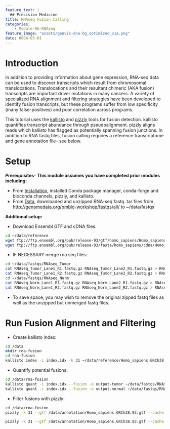 ```yaml
---
feature_text: |
  ## Precision Medicine
title: RNAseq Fusion Calling
categories:
    - Module-06-RNAseq
feature_image: "assets/genvis-dna-bg_optimized_v1a.png"
date: 0006-05-01
---
```


# Introduction

In addition to providing information about gene expression, RNA-seq data can be used to discover transcripts which result from chromosomal translocations. Translocations and their resultant chimeric (AKA fusion) transcripts are important driver mutations in many cancers. A variety of specialized RNA alignment and filtering strategies have been developed to identify fusion transcripts, but these programs suffer from low specificity (many false-positives) and poor correlation across programs. 

This tutorial uses the [kallisto](https://pachterlab.github.io/kallisto/about) and [pizzly](https://github.com/pmelsted/pizzly) tools for fusion detection. kallisto quantifies transcript abundance through pseudoalignment. pizzly aligns reads which kallisto has flagged as potentially spanning fusion junctions. In addition to RNA fastq files, fusion calling requires a reference transcriptome and gene annotation file- see below. 

# Setup

**Prerequisites- This module assumes you have completed prior modules
including:**
- From [Installation](http://pmbio.org/module-01-setup/0001/04/01/Software_Installation/), installed Conda package manager, conda-forge and bioconda channels, pizzly, and kallisto.
- From [Data](http://pmbio.org/module-02-inputs/0002/05/01/Data/), downloaded and unzipped RNA-seq fastq .tar files from <http://genomedata.org/pmbio-workshop/fastqs/all/> to \~/data/fastqs

**Additional setup:**
- Download Ensembl GTF and cDNA files:
```bash
cd ~/data/reference
wget ftp://ftp.ensembl.org/pub/release-93/gtf/homo_sapiens/Homo_sapiens.GRCh38.93.gtf.gz
wget ftp://ftp.ensembl.org/pub/release-93/fasta/homo_sapiens/cdna/Homo_sapiens.GRCh38.cdna.all.fa.gz
```

- IF NECESSARY merge rna seq files:
```bash
cd ~/data/fastqs/RNAseq_Tumor
cat RNAseq_Tumor_Lane1_R1.fastq.gz RNAseq_Tumor_Lane2_R1.fastq.gz > RNAseq_TumorR1.fastq.gz
cat RNAseq_Tumor_Lane1_R2.fastq.gz RNAseq_Tumor_Lane2_R2.fastq.gz > RNAseq_TumorR2.fastq.gz
cd ~/data/fastqs/RNAseq_Norm
cat RNAseq_Norm_Lane1_R1.fastq.gz RNAseq_Norm_Lane2_R1.fastq.gz > RNAseq_NormalR1.fastq.gz
cat RNAseq_Norm_Lane1_R2.fastq.gz RNAseq_Norm_Lane2_R2.fastq.gz > RNAseq_NormalR2.fastq.gz
```
- To save space, you may wish to remove the original zipped fastq files as well as the unzipped but unmerged fastq files.


# Run Fusion Alignment and Filtering
- Create kallisto index:
```bash
cd /data
mkdir rna-fusion
cd rna-fusion
kallisto index -i index.idx -k 31 ~/data/reference/Homo_sapiens.GRCh38.cdna.all.fa.gz
```

- Quantify potential fusions:
```bash
cd /data/rna-fusion
kallisto quant -i index.idx --fusion -o output-tumor ~/data/fastqs/RNAseq_Tumor/RNAseq_TumorR1.fastq.gz ~/data/fastqs/RNAseq_Tumor/RNAseq_TumorR2.fastq.gz
kallisto quant -i index.idx --fusion -o output-normal ~/data/fastqs/RNAseq_Norm/RNAseq_NormalR1.fastq.gz ~/data/fastqs/RNAseq_Norm/RNAseq_NormalR2.fastq.gz
```

- Filter fusions with pizzly:
```bash
cd /data/rna-fusion
pizzly -k 31 --gtf /data/annotation/Homo_sapiens.GRCh38.93.gtf --cache index.cache.txt --align-score 2 -ignore-protein --insert-size 400 --fasta /data/annotation/Homo_sapiens.GRCh38.cdna.all.fa.gz --output fusTumor output-tumor/fusion.txt

pizzly -k 31 --gtf /data/annotation/Homo_sapiens.GRCh38.93.gtf --cache index.cache.txt --align-score 2 -ignore-protein --insert-size 400 --fasta /data/annotation/Homo_sapiens.GRCh38.cdna.all.fa.gz --output fusNormal output-normal/fusion.txt
```